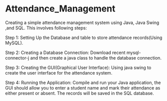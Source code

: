 # Attendance_Management
Creating a simple attendance management system using Java, Java Swing ,and SQL. This involves following steps:

Step 1: Setting Up the Database and table to store attendance records(Using MySQL).

Step 2: Creating a Database Connection: Download recent mysql-connector-j and then create a java class to handle the database connection.

Step 3: Creating the GUI(Graphical User Interface): Using java swing to create the user interface for the attendance system.

Step 4: Running the Application: Compile and run your Java application, the GUI should allow you to enter a student name and mark their attendance as either present or absent. The records will be saved in the SQL database.
